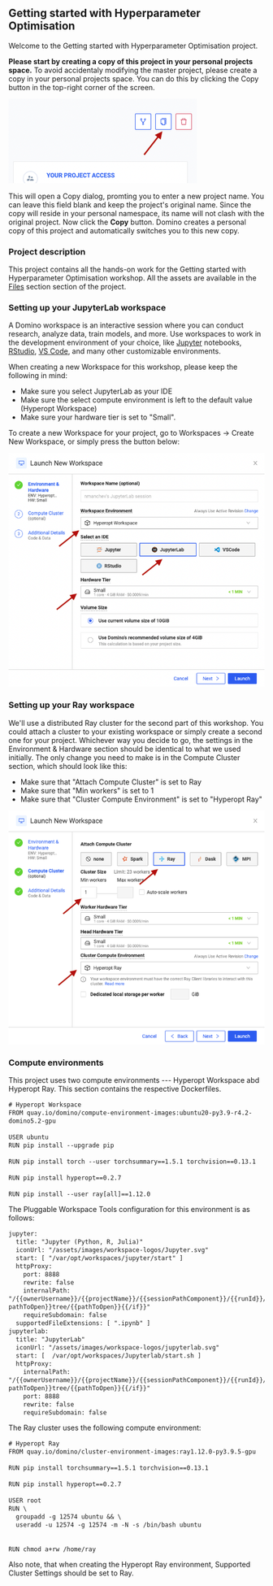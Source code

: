 ## Getting started with Hyperparameter Optimisation

Welcome to the Getting started with Hyperparameter Optimisation project.

__Please start by creating a copy of this project in your personal projects space.__
To avoid accidentaly modifying the master project, please create a copy in your personal projects space. You can do this by clicking the Copy button in the top-right corner of the screen. 

![Copy button](images/copy.png)

This will open a Copy dialog, promting you to enter a new project name. You can leave this field blank and keep the project's original name. Since the copy will reside in your personal namespace, its name will not clash with the original project. 
Now click the __Copy__ button. Domino creates a personal copy of this project and automatically switches you to this new copy.

### Project description

This project contains all the hands-on work for the Getting started with Hyperparameter Optimisation workshop. All the assets are available in the [Files](browse) section section of the project. 

### Setting up your JupyterLab workspace

A Domino workspace is an interactive session where you can conduct research, analyze data, train models, and more. Use workspaces to work in the development environment of your choice, like [Jupyter](https://jupyter.org/) notebooks, [RStudio](https://rstudio.com/), [VS Code](https://code.visualstudio.com/), and many other customizable environments.

When creating a new Workspace for this workshop, please keep the following in mind:

* Make sure you select JupyterLab as your IDE
* Make sure the select compute environment is left to the default value (Hyperopt Workspace)
* Make sure your hardware tier is set to "Small".

To create a new Workspace for your project, go to Workspaces -> Create New Workspace, or simply press the button below:

[![Run Notebook](images/create_workspace.png)](/workspace/:ownerName/:projectName?showWorkspaceLauncher=True)

### Setting up your Ray workspace

We'll use a distributed Ray cluster for the second part of this workshop. You could attach a cluster to your existing workspace or simply create a second one for your project. Whichever way you decide to go, the settings in the Environment & Hardware section should be identical to what we used initially. 
The only change you need to make is in the Compute Cluster section, which should look like this:

* Make sure that "Attach Compute Cluster" is set to Ray
* Make sure that "Min workers" is set to 1
* Make sure that "Cluster Compute Environment" is set to "Hyperopt Ray"

![Ray workspace](images/ray.png)

### Compute environments

This project uses two compute environments --- Hyperopt Workspace abd Hyperopt Ray. This section contains the respective Dockerfiles.

```
# Hyperopt Workspace
FROM quay.io/domino/compute-environment-images:ubuntu20-py3.9-r4.2-domino5.2-gpu

USER ubuntu
RUN pip install --upgrade pip

RUN pip install torch --user torchsummary==1.5.1 torchvision==0.13.1

RUN pip install hyperopt==0.2.7

RUN pip install --user ray[all]==1.12.0
```

The Pluggable Workspace Tools configuration for this environment is as follows:

```
jupyter:
  title: "Jupyter (Python, R, Julia)"
  iconUrl: "/assets/images/workspace-logos/Jupyter.svg"
  start: [ "/var/opt/workspaces/jupyter/start" ]
  httpProxy:
    port: 8888
    rewrite: false
    internalPath: "/{{ownerUsername}}/{{projectName}}/{{sessionPathComponent}}/{{runId}}/{{#if pathToOpen}}tree/{{pathToOpen}}{{/if}}"
    requireSubdomain: false
  supportedFileExtensions: [ ".ipynb" ]
jupyterlab:
  title: "JupyterLab"
  iconUrl: "/assets/images/workspace-logos/jupyterlab.svg"
  start: [  /var/opt/workspaces/Jupyterlab/start.sh ]
  httpProxy:
    internalPath: "/{{ownerUsername}}/{{projectName}}/{{sessionPathComponent}}/{{runId}}/{{#if pathToOpen}}tree/{{pathToOpen}}{{/if}}"
    port: 8888
    rewrite: false
    requireSubdomain: false
```

The Ray cluster uses the following compute environment:

```
# Hyperopt Ray
FROM quay.io/domino/cluster-environment-images:ray1.12.0-py3.9.5-gpu

RUN pip install torchsummary==1.5.1 torchvision==0.13.1

RUN pip install hyperopt==0.2.7

USER root
RUN \
  groupadd -g 12574 ubuntu && \
  useradd -u 12574 -g 12574 -m -N -s /bin/bash ubuntu


RUN chmod a+rw /home/ray
```

Also note, that when creating the Hyperopt Ray environment, Supported Cluster Settings should be set to Ray.
